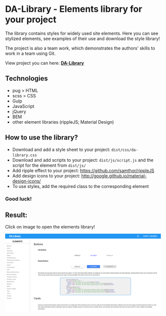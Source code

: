 # DA-Library - Elements library for your project 
The library contains styles for widely used site elements.
Here you can see stylized elements, see examples of their use and download the style library!

The project is also a team work, which demonstrates the authors' skills to work in a team using Git.

View project you can here: [**DA-Library**](https://dimatarhan.github.io/da-library/dist/index.html)

## Technologies
+ pug > HTML
+ scss > CSS
+ Gulp
+ JavaScript
+ jQuery
+ BEM
+ other element libraries (rippleJS; Material Design)

## How to use the library?
* Download and add a style sheet to your project: ```dist/css/da-library.css```
* Download and add scripts to your project: ```dist/js/script.js``` and the script for the element from  ```dist/js/```
* Add ripple effect to your project: https://github.com/samthor/rippleJS
* Add design icons to your project: http://google.github.io/material-design-icons/
* To use styles, add the required class to the corresponding element
### Good luck!

## Result:
Click on image to open the elements library!

[![home](https://github.com/dimaTarhan/da-library/blob/master/da-library-example.png)](https://dimatarhan.github.io/da-library/dist/index.html)

